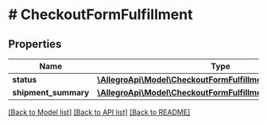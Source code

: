 # # CheckoutFormFulfillment

## Properties

Name | Type | Description | Notes
------------ | ------------- | ------------- | -------------
**status** | [**\AllegroApi\Model\CheckoutFormFulfillmentStatus**](CheckoutFormFulfillmentStatus.md) |  | [optional]
**shipment_summary** | [**\AllegroApi\Model\CheckoutFormFulfillmentShipmentSummary**](CheckoutFormFulfillmentShipmentSummary.md) |  | [optional]

[[Back to Model list]](../../README.md#models) [[Back to API list]](../../README.md#endpoints) [[Back to README]](../../README.md)
